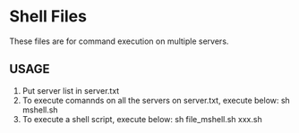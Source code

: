 # Shell Files
These files are for command execution on multiple servers.

## USAGE
1. Put server list in server.txt
2. To execute comannds on all the servers on server.txt, execute below:
	sh mshell.sh
3. To execute a shell script, execute below:
	sh file_mshell.sh xxx.sh
